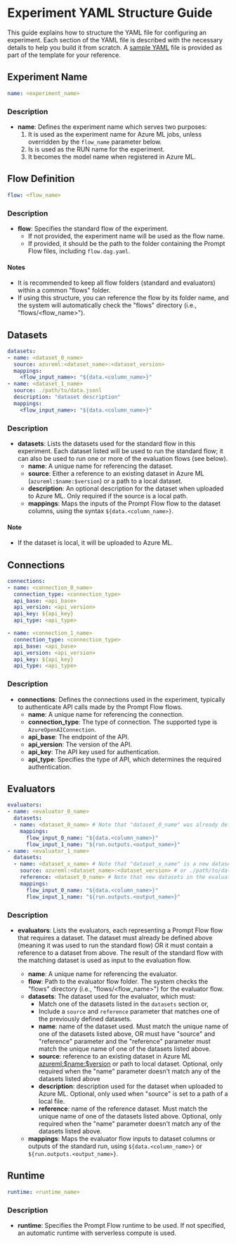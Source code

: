 # Experiment YAML Structure Guide

This guide explains how to structure the YAML file for configuring an experiment.
Each section of the YAML file is described with the necessary details to help you build it from scratch.
A [sample YAML](https://github.com/gsk-tech/AIGA/blob/main/promptflow/experiment.yaml) file is provided as part of the template for your reference.

## Experiment Name

```yaml
name: <experiment_name>
```

### Description

- **name**: Defines the experiment name which serves two purposes:
  1. It is used as the experiment name for Azure ML jobs, unless overridden by the `flow_name` parameter below.
  1. Is is used as the RUN name for the experiment.
  1. It becomes the model name when registered in Azure ML.

## Flow Definition

```yaml
flow: <flow_name>
```

### Description

- **flow**: Specifies the standard flow of the experiment.
  - If not provided, the experiment name will be used as the flow name.
  - If provided, it should be the path to the folder containing the Prompt Flow files, including `flow.dag.yaml`.

#### Notes

- It is recommended to keep all flow folders (standard and evaluators) within a common "flows" folder.
- If using this structure, you can reference the flow by its folder name, and the system will automatically check the "flows" directory (i.e., "flows/<flow_name>").

## Datasets

```yaml
datasets:
- name: <dataset_0_name>
  source: azureml:<dataset_name>:<dataset_version>
  mappings:
    <flow_input_name>: "${data.<column_name>}"
- name: <dataset_1_name>
  source: ./path/to/data.jsonl
  description: "dataset description"
  mappings:
    <flow_input_name>: "${data.<column_name>}"
```

### Description

- **datasets**: Lists the datasets used for the standard flow in this experiment. Each dataset listed will be used to run the standard flow; it can also be used to run one or more of the evaluation flows (see below).
  - **name**: A unique name for referencing the dataset.
  - **source**: Either a reference to an existing dataset in Azure ML (`azureml:$name:$version`) or a path to a local dataset.
  - **description**: An optional description for the dataset when uploaded to Azure ML. Only required if the source is a local path.
  - **mappings**: Maps the inputs of the Prompt Flow flow to the dataset columns, using the syntax `${data.<column_name>}`.

#### Note

- If the dataset is local, it will be uploaded to Azure ML.

## Connections

```yaml
connections:
- name: <connection_0_name>
  connection_type: <connection_type>
  api_base: <api_base>
  api_version: <api_version>
  api_key: ${api_key}
  api_type: <api_type>

- name: <connection_1_name>
  connection_type: <connection_type>
  api_base: <api_base>
  api_version: <api_version>
  api_key: ${api_key}
  api_type: <api_type>
```

### Description

- **connections**: Defines the connections used in the experiment, typically to authenticate API calls made by the Prompt Flow flows.
  - **name**: A unique name for referencing the connection.
  - **connection_type**: The type of connection. The supported type is `AzureOpenAIConnection`.
  - **api_base**: The endpoint of the API.
  - **api_version**: The version of the API.
  - **api_key**: The API key used for authentication.
  - **api_type**: Specifies the type of API, which determines the required authentication.

## Evaluators

```yaml
evaluators:
- name: <evaluator_0_name>
  datasets:
  - name: <dataset_0_name> # Note that "dataset_0_name" was already defined in the "datasets" block
    mappings:
      flow_input_0_name: "${data.<column_name>}"
      flow_input_1_name: "${run.outputs.<output_name>}"
- name: <evaluator_1_name>
  datasets:
  - name: <dataset_x_name> # Note that "dataset_x_name" is a new dataset
    source: azureml:<dataset_name>:<dataset_version> # or ./path/to/data.jsonl
    reference: <dataset_0_name> # Note that new datasets in the evaluation block must reference an already existing dataset
    mappings:
      flow_input_0_name: "${data.<column_name>}"
      flow_input_1_name: "${run.outputs.<output_name>}"
```

### Description

- **evaluators**: Lists the evaluators, each representing a Prompt Flow flow that requires a dataset. The dataset must already be defined above (meaning it was used to run the standard flow) OR it must contain a reference to a dataset from above. The result of the standard flow with the matching dataset is used as input to the evaluation flow.

  - **name**: A unique name for referencing the evaluator.
  - **flow**: Path to the evaluator flow folder. The system checks the "flows" directory  (i.e., "flows/<flow_name>") for the evaluator flow.
  - **datasets**: The dataset used for the evaluator, which must:
    - Match one of the datasets listed in the `datasets` section or,
    - Include a `source` and `reference` parameter that matches one of the previously defined datasets.
    - **name**: name of the dataset used. Must match the unique name of one of the datasets listed above, OR must have "source" and "reference" parameter and the "reference" parameter must match the unique name of one of the datasets listed above.
    - **source**: reference to an existing dataset in Azure ML <azureml:$name:$version> or path to local dataset. Optional, only required when the "name" parameter doesn't match any of the datasets listed above
    - **description**: description used for the dataset when uploaded to Azure ML. Optional, only used when "source" is set to a path of a local file.
    - **reference**: name of the reference dataset. Must match the unique name of one of the datasets listed above.  Optional, only required when the "name" parameter doesn't match any of the datasets listed above.
  - **mappings**: Maps the evaluator flow inputs to dataset columns or outputs of the standard run, using `${data.<column_name>}` or `${run.outputs.<output_name>}`.

## Runtime

```yaml
runtime: <runtime_name>
```

### Description

- **runtime**: Specifies the Prompt Flow runtime to be used. If not specified, an automatic runtime with serverless compute is used.

